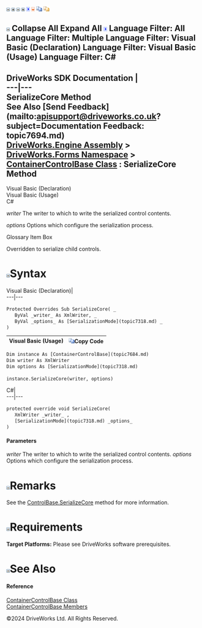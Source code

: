 ![](dotnetimages/collapse.gif) ![](dotnetimages/expand.gif) ![](dotnetimages/collapse.gif) ![](dotnetimages/expand.gif) ![](dotnetimages/drpdown.gif) ![](dotnetimages/drpdown_orange.gif) ![](dotnetimages/copycode.gif) ![](dotnetimages/copycodeHighlight.gif)

![](dotnetimages/collapse.gif) Collapse All Expand All ![](dotnetimages/drpdown.gif) Language Filter: All  Language Filter: Multiple  Language Filter: Visual Basic (Declaration) Language Filter: Visual Basic (Usage) Language Filter: C#  
---  
DriveWorks SDK Documentation  |   
---|---  
SerializeCore Method   
See Also [Send Feedback](mailto:apisupport@driveworks.co.uk?subject=Documentation Feedback: topic7694.md)  
[DriveWorks.Engine Assembly](topic2156.md) > [DriveWorks.Forms Namespace](topic7266.md) > [ContainerControlBase Class](topic7684.md) : SerializeCore Method  
---  
  
Visual Basic (Declaration)    
Visual Basic (Usage)    
C# 

_writer_
    The writer to which to write the serialized control contents.

_options_
    Options which configure the serialization process.

Glossary Item Box

Overridden to serialize child controls. 

# ![](dotnetimages/collapse.gif)Syntax

Visual Basic (Declaration)|   
---|---  
      
    
    Protected Overrides Sub SerializeCore( _
       ByVal _writer_ As XmlWriter, _
       ByVal _options_ As [SerializationMode](topic7318.md) _
    )   
  
Visual Basic (Usage)| ![](dotnetimages/copycode.gif)Copy Code  
---|---  
      
    
    Dim instance As [ContainerControlBase](topic7684.md)
    Dim writer As XmlWriter
    Dim options As [SerializationMode](topic7318.md)
     
    instance.SerializeCore(writer, options)  
  
C#|   
---|---  
      
    
    protected override void SerializeCore( 
       XmlWriter _writer_ ,
       [SerializationMode](topic7318.md) _options_
    )  
  
#### Parameters

 _writer_
    The writer to which to write the serialized control contents.
_options_
    Options which configure the serialization process.

# ![](dotnetimages/collapse.gif)Remarks

See the [ControlBase.SerializeCore](topic7719.md) method for more information.

# ![](dotnetimages/collapse.gif)Requirements

**Target Platforms:** Please see DriveWorks software prerequisites.

# ![](dotnetimages/collapse.gif)See Also

#### Reference

[ContainerControlBase Class](topic7684.md)   
[ContainerControlBase Members](topic7685.md)

©2024 DriveWorks Ltd. All Rights Reserved.
